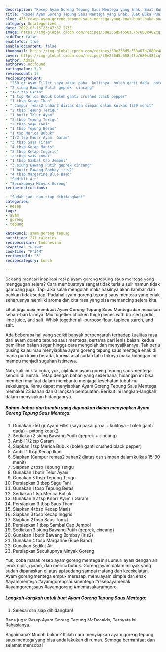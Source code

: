 ```yaml
---
description: "Resep Ayam Goreng Tepung Saus Mentega yang Enak, Buat Buka Puasa}"
title: "Resep Ayam Goreng Tepung Saus Mentega yang Enak, Buat Buka Puasa}"
slug: 433-resep-ayam-goreng-tepung-saus-mentega-yang-enak-buat-buka-puasa
category: Uncategorized
date: 2022-07-15T23:47:37.253Z
image: https://img-global.cpcdn.com/recipes/50e256d5a658a07b/680x482cq70/ayam-goreng-tepung-saus-mentega-foto-resep-utama.jpg
hideToc: false
enableToc: true
enableTocContent: false
thumbnail: https://img-global.cpcdn.com/recipes/50e256d5a658a07b/680x482cq70/ayam-goreng-tepung-saus-mentega-foto-resep-utama.jpg
cover: https://img-global.cpcdn.com/recipes/50e256d5a658a07b/680x482cq70/ayam-goreng-tepung-saus-mentega-foto-resep-utama.jpg
author: Admin
authorAv: notfound
ratingvalue: 3.9
reviewcount: 17
recipeingredient:
- "250 gr Ayam Fillet saya pakai paha  kulitnya  boleh ganti dada  potong kotak2"
- "2 siung Bawang Putih geprek  cincang"
- "1/2 tsp Garam"
- "1 tsp Merica Bubuk boleh ganti crushed black pepper"
- "1 tbsp Kecap Ikan"
- " Campur remas2 bahan2 diatas dan simpan dalam kulkas 1530 menit"
- "2 tbsp Tepung Terigu"
- "1 butir Telur Ayam"
- "3 tbsp Tepung Terigu"
- "3 tbsp Sagu Tani"
- "1 tbsp Tepung Beras"
- "1 tsp Merica Bubuk"
- "1/2 tsp Knorr Ayam  Garam"
- "3 tbsp Saus Tiram"
- "4 tbsp Kecap Manis"
- "3 tbsp Kecap Inggris"
- "2 tbsp Saus Tomat"
- "1 tbsp Sambal Cap Jempol"
- "3 siung Bawang Putih geprek cincang"
- "1 butir Bawang Bombay iris2"
- "4 tbsp Margarine Blue Band"
- "Sedikit Air"
- "Secukupnya Minyak Goreng"
recipeinstructions:

- "Sudah jadi dan siap dihidangkan!"
categories:
- Resep
tags:
- ayam
- goreng
- tepung

katakunci: ayam goreng tepung 
nutrition: 251 calories
recipecuisine: Indonesian
preptime: "PT29M"
cooktime: "PT34M"
recipeyield: "3"
recipecategory: Lunch

---
```



Sedang mencari inspirasi resep ayam goreng tepung saus mentega yang menggugah selera? Cara membuatnya sangat tidak terlalu sulit namun tidak gampang juga. Tapi Jika salah mengolah maka hasilnya akan hambar dan bahkan tidak sedap. Padahal ayam goreng tepung saus mentega yang enak seharusnya memiliki aroma dan cita rasa yang bisa memancing selera kita.


Lihat juga cara membuat Ayam Goreng Tepung Saos Mentega dan masakan sehari-hari lainnya. Mix together chicken thigh pieces with bruised garlic, lime juice, and salt. Whisk together all-purpose flour, tapioca starch, and salt.

Ada beberapa hal yang sedikit banyak berpengaruh terhadap kualitas rasa dari ayam goreng tepung saus mentega, pertama dari jenis bahan, kedua pemilihan bahan segar hingga cara mengolah dan menyajikannya. Tak perlu pusing kalau mau menyiapkan ayam goreng tepung saus mentega enak di mana pun kamu berada, karena asal sudah tahu triknya maka hidangan ini mampu menjadi suguhan istimewa.


Nah, kali ini kita coba, yuk, ciptakan ayam goreng tepung saus mentega sendiri di rumah. Tetap dengan bahan yang sederhana, hidangan ini bisa memberi manfaat dalam membantu menjaga kesehatan tubuhmu sekeluarga. Kamu dapat menyiapkan Ayam Goreng Tepung Saus Mentega memakai 23 bahan dan 0 langkah pembuatan. Berikut ini langkah-langkah dalam menyiapkan hidangannya.

<!--inarticleads1-->

##### Bahan-bahan dan bumbu yang digunakan dalam menyiapkan Ayam Goreng Tepung Saus Mentega:

1. Gunakan 250 gr Ayam Fillet (saya pakai paha + kulitnya - boleh ganti dada) - potong kotak2
1. Sediakan 2 siung Bawang Putih (geprek + cincang)
1. Ambil 1/2 tsp Garam
1. Siapkan 1 tsp Merica Bubuk (boleh ganti crushed black pepper)
1. Ambil 1 tbsp Kecap Ikan
1. Siapkan  (Campur remas2 bahan2 diatas dan simpan dalam kulkas 15-30 menit)
1. Siapkan 2 tbsp Tepung Terigu
1. Gunakan 1 butir Telur Ayam
1. Gunakan 3 tbsp Tepung Terigu
1. Persiapkan 3 tbsp Sagu Tani
1. Gunakan 1 tbsp Tepung Beras
1. Sediakan 1 tsp Merica Bubuk
1. Gunakan 1/2 tsp Knorr Ayam / Garam
1. Persiapkan 3 tbsp Saus Tiram
1. Siapkan 4 tbsp Kecap Manis
1. Siapkan 3 tbsp Kecap Inggris
1. Siapkan 2 tbsp Saus Tomat
1. Persiapkan 1 tbsp Sambal Cap Jempol
1. Sediakan 3 siung Bawang Putih (geprek, cincang)
1. Gunakan 1 butir Bawang Bombay (iris2)
1. Gunakan 4 tbsp Margarine (Blue Band)
1. Gunakan Sedikit Air
1. Persiapkan Secukupnya Minyak Goreng


Yuk, coba masak resep ayam goreng mentega ini! Lumuri ayam dengan air jeruk nipis, garam, dan merica bubuk. Goreng ayam dalam minyak yang sudah dipanaskan di atas api sedang sampai matang dan kecokelatan. Ayam goreng mentega empuk meresap, menu ayam simple dan enak #ayammentega #ayamgorengsausmentega #resepayamenak #ayamgorengsaus #ayamgoreng #memasakayamgore. 

<!--inarticleads2-->

##### Langkah-langkah untuk buat Ayam Goreng Tepung Saus Mentega:


1. Selesai dan siap dihidangkan!

Baca juga: Resep Ayam Goreng Tepung McDonalds, Ternyata Ini Rahasianya. 

Bagaimana? Mudah bukan? Itulah cara menyiapkan ayam goreng tepung saus mentega yang bisa anda lakukan di rumah. Semoga bermanfaat dan selamat mencoba!
